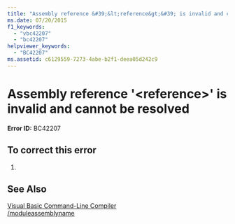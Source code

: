 ```yaml
---
title: "Assembly reference &#39;&lt;reference&gt;&#39; is invalid and cannot be resolved"
ms.date: 07/20/2015
f1_keywords: 
  - "vbc42207"
  - "bc42207"
helpviewer_keywords: 
  - "BC42207"
ms.assetid: c6129559-7273-4abe-b2f1-deea05d242c9
---
```

# Assembly reference &#39;&lt;reference&gt;&#39; is invalid and cannot be resolved
**Error ID:** BC42207  
  
## To correct this error  
  
1.  
  
## See Also  
 [Visual Basic Command-Line Compiler](../../visual-basic/reference/command-line-compiler/index.md)  
 [/moduleassemblyname](../../visual-basic/reference/command-line-compiler/moduleassemblyname.md)
